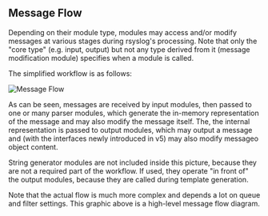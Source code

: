 ## Message Flow ##

Depending on their module type, modules may access and/or modify messages at various stages 
during rsyslog's processing. Note that only the "core type" (e.g. input, output) but not any 
type derived from it (message modification module) specifies when a module is called.

The simplified workflow is as follows:

![Message Flow](http://www.rsyslog.com/doc/module_workflow.png)

As can be seen, messages are received by input modules, then passed to one or many parser 
modules, which generate the in-memory representation of the message and may also modify the 
message itself. The, the internal representation is passed to output modules, which may 
output a message and (with the interfaces newly introduced in v5) may also modify messageo 
object content.

String generator modules are not included inside this picture, because they are not a 
required part of the workflow. If used, they operate "in front of" the output modules, 
because they are called during template generation.

Note that the actual flow is much more complex and depends a lot on queue and filter settings. 
This graphic above is a high-level message flow diagram.